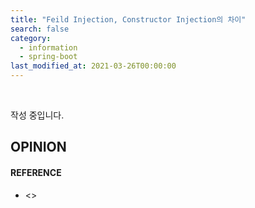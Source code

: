 ```yaml
---
title: "Feild Injection, Constructor Injection의 차이"
search: false
category:
  - information
  - spring-boot
last_modified_at: 2021-03-26T00:00:00
---
```


<br>

작성 중입니다.

## OPINION

#### REFERENCE
- <>